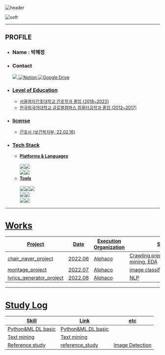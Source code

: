 ![header](https://capsule-render.vercel.app/api?type=Rounded&color=556B2F&height=200&section=header&text=HYEJUNG%20GITHUB%20&fontSize=80&desc=RN-Engineer-writer%20&descAlignY=80&descAlign=50)

![soft](https://capsule-render.vercel.app/api?type=soft&color=2F4F4F&height=60&text=기록되지%20않은%20일은%20일어나지%20않은%20일과%20마찬가지다-버지니아%20울프&fontSize=15&animation=twinkling)

 
---
## PROFILE 
* ### Name : 박혜정
* ### Contact 
  <a href="mailto:wew1202@naver.com"><img src="https://img.shields.io/badge/Naver Mail-03C75A?style=for-the-badge&logo=Naver&logoColor=white">
  <a href="https://www.notion.so/wew1202/aa413c04300741cf99b9141ae8b676e8">![Notion](https://img.shields.io/badge/Notion-%23000000.svg?style=for-the-badge&logo=notion&logoColor=white)
  <a href="mailto:wew1202@naver.com">![Google Drive](https://img.shields.io/badge/Google%20Drive-4285F4?style=for-the-badge&logo=googledrive&logoColor=white)
  
* ### Level of Education
  * 서울여자간호대학교 간호학과 졸업 (2018~2022)
  * 한국외국어대학교 글로벌캠퍼스 컴퓨터공학과 졸업 (2012~2017)

* ### license
  * 간호사 (보건복지부, 22.02.16)

* ### Tech Stack
  * **Platforms & Languages** <br><br> <img src="https://img.shields.io/badge/Python-3776AB?style=for-the-badge&logo=Python&logoColor=white"><img src="https://img.shields.io/badge/MySQL-4479A1?style=for-the-badge&logo=MySQL&logoColor=white"><br><img src="https://img.shields.io/badge/Pytorch-EE4C2C?style=for-the-badge&logo=Pytorch&logoColor=white"><img src="https://img.shields.io/badge/TensorFlow-FF6F00?style=for-the-badge&logo=TensorFlow&logoColor=white">
  * **Tools** <br><br><img src="https://img.shields.io/badge/Google Colab-F9AB00?style=for-the-badge&logo=Google Colab&logoColor=white"><img src="https://img.shields.io/badge/Visual Studio Code-007ACC?style=for-the-badge&logo=Visual Studio Code&logoColor=white"><img src="https://img.shields.io/badge/Jupyter-F37626?style=for-the-badge&logo=Jupyter&logoColor=white"><br><img src="https://img.shields.io/badge/mac OS-000000?style=for-the-badge&logo=macOS&logoColor=white"><img src="https://img.shields.io/badge/Windows-0078D6?style=for-the-badge&logo=Windows&logoColor=white"><br><img src="https://img.shields.io/badge/GitHub-181717?style=for-the-badge&logo=GitHub&logoColor=white"><img src="https://img.shields.io/badge/Slack-4A154B?style=for-the-badge&logo=Slack&logoColor=white">



***
# Works
Project  | Date | Execution Organization | Skill | Link
---------------------------|------|-------|-----------------|---------------------|
chair_naver_project | 2022.06 | Alphaco | Crawling,preprocessing,text mining, EDA | [chair_naver_project](https://github.com/bibiana1202/chair_naver_project)	  
montage_project | 2022.07 | Alphaco | image classification | [montage_project](https://github.com/bibiana1202/montage_project)	  
lyrics_generator_project | 2022.08 | Alphaco | NLP | [lyrics_generator_project](	  https://github.com/bibiana1202/lyrics_generator_project)	  

	 	  
___
# Study Log
Skill | Link | etc 
|--------|--------|------|	  
Python&ML,DL basic | [Python&ML,DL basic](https://www.notion.so/wew1202/1-2ec144618cd747049c5dfa452db51fbc) | 	  
Text mining | [Text mining](https://www.notion.so/wew1202/2-c23b32e178ed47a0accea1af5d086c73) | 
Reference study | [reference_study](https://github.com/bibiana1202/reference_study) | Image Detection

